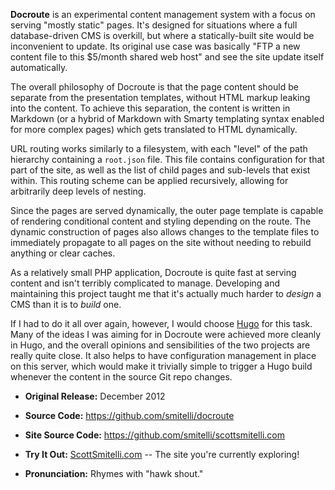 **Docroute** is an experimental content management system with a focus on serving "mostly static" pages. It's designed for situations where a full database-driven CMS is overkill, but where a statically-built site would be inconvenient to update. Its original use case was basically "FTP a new content file to this $5/month shared web host" and see the site update itself automatically.

The overall philosophy of Docroute is that the page content should be separate from the presentation templates, without HTML markup leaking into the content. To achieve this separation, the content is written in Markdown (or a hybrid of Markdown with Smarty templating syntax enabled for more complex pages) which gets translated to HTML dynamically.

URL routing works similarly to a filesystem, with each "level" of the path hierarchy containing a `root.json` file. This file contains configuration for that part of the site, as well as the list of child pages and sub-levels that exist within. This routing scheme can be applied recursively, allowing for arbitrarily deep levels of nesting.

Since the pages are served dynamically, the outer page template is capable of rendering conditional content and styling depending on the route. The dynamic construction of pages also allows changes to the template files to immediately propagate to all pages on the site without needing to rebuild anything or clear caches.

As a relatively small PHP application, Docroute is quite fast at serving content and isn't terribly complicated to manage. Developing and maintaining this project taught me that it's actually much harder to _design_ a CMS than it is to _build_ one.

If I had to do it all over again, however, I would choose [Hugo](https://gohugo.io/) for this task. Many of the ideas I was aiming for in Docroute were achieved more cleanly in Hugo, and the overall opinions and sensibilities of the two projects are really quite close. It also helps to have configuration management in place on this server, which would make it trivially simple to trigger a Hugo build whenever the content in the source Git repo changes.

* **Original Release:** December 2012

* **Source Code:** <https://github.com/smitelli/docroute>

* **Site Source Code:** <https://github.com/smitelli/scottsmitelli.com>

* **Try It Out:** [ScottSmitelli.com](https://www.scottsmitelli.com/) -- The site you're currently exploring!

* **Pronunciation:** Rhymes with "hawk shout."
